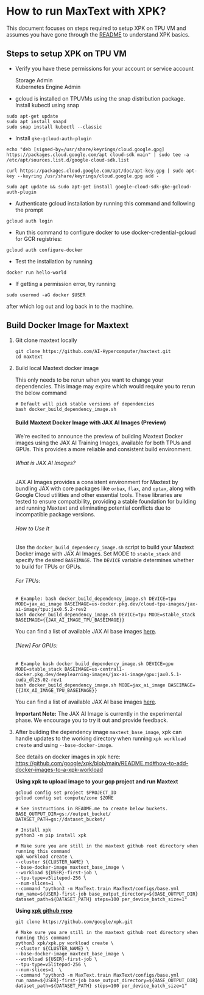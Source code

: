<!--
 Copyright 2023 Google LLC

 Licensed under the Apache License, Version 2.0 (the "License");
 you may not use this file except in compliance with the License.
 You may obtain a copy of the License at

      https://www.apache.org/licenses/LICENSE-2.0

 Unless required by applicable law or agreed to in writing, software
 distributed under the License is distributed on an "AS IS" BASIS,
 WITHOUT WARRANTIES OR CONDITIONS OF ANY KIND, either express or implied.
 See the License for the specific language governing permissions and
 limitations under the License.
-->


# How to run MaxText with XPK?

This document focuses on steps required to setup XPK on TPU VM and assumes you have gone through the [README](https://github.com/google/xpk/blob/main/README.md) to understand XPK basics.

## Steps to setup XPK on TPU VM

* Verify you have these permissions for your account or service account

    Storage Admin \
    Kubernetes Engine Admin

* gcloud is installed on TPUVMs using the snap distribution package. Install kubectl using snap
```shell
sudo apt-get update
sudo apt install snapd
sudo snap install kubectl --classic
```
* Install `gke-gcloud-auth-plugin`
```shell
echo "deb [signed-by=/usr/share/keyrings/cloud.google.gpg] https://packages.cloud.google.com/apt cloud-sdk main" | sudo tee -a /etc/apt/sources.list.d/google-cloud-sdk.list

curl https://packages.cloud.google.com/apt/doc/apt-key.gpg | sudo apt-key --keyring /usr/share/keyrings/cloud.google.gpg add -

sudo apt update && sudo apt-get install google-cloud-sdk-gke-gcloud-auth-plugin
```

* Authenticate gcloud installation by running this command and following the prompt
```
gcloud auth login
```

* Run this command to configure docker to use docker-credential-gcloud for GCR registries:
```
gcloud auth configure-docker
```

* Test the installation by running
```
docker run hello-world
```

* If getting a permission error, try running
```
sudo usermod -aG docker $USER
```
after which log out and log back in to the machine.

## Build Docker Image for Maxtext

1. Git clone maxtext locally

    ```shell
    git clone https://github.com/AI-Hypercomputer/maxtext.git
    cd maxtext
    ```
2. Build local Maxtext docker image

    This only needs to be rerun when you want to change your dependencies. This image may expire which would require you to rerun the below command

    ```shell
    # Default will pick stable versions of dependencies
    bash docker_build_dependency_image.sh
    ```

    #### Build Maxtext Docker Image with JAX AI Images (Preview)
    We're excited to announce the preview of building Maxtext Docker images using the JAX AI Training Images, available for both TPUs and GPUs. This provides a more reliable and consistent build environment.

    ###### What is JAX AI Images?
    JAX AI Images provides a consistent environment for Maxtext by bundling JAX with core packages like `orbax`, `flax`, and `optax`, along with Google Cloud utilities and other essential tools. These libraries are tested to ensure compatibility, providing a stable foundation for building and running Maxtext and eliminating potential conflicts due to incompatible package versions.

    ###### How to Use It
    Use the `docker_build_dependency_image.sh` script to build your Maxtext Docker image with JAX AI Images. Set MODE to `stable_stack` and specify the desired `BASEIMAGE`. The `DEVICE` variable determines whether to build for TPUs or GPUs.

    ###### For TPUs:
    
    ```
    # Example: bash docker_build_dependency_image.sh DEVICE=tpu MODE=jax_ai_image BASEIMAGE=us-docker.pkg.dev/cloud-tpu-images/jax-ai-image/tpu:jax0.5.2-rev2
    bash docker_build_dependency_image.sh DEVICE=tpu MODE=stable_stack BASEIMAGE={{JAX_AI_IMAGE_TPU_BASEIMAGE}}
    ```

    You can find a list of available JAX AI base images [here](https://us-docker.pkg.dev/cloud-tpu-images/jax-ai-image/tpu).

    ###### [New] For GPUs:

    ```
    # Example bash docker_build_dependency_image.sh DEVICE=gpu MODE=stable_stack BASEIMAGE=us-central1-docker.pkg.dev/deeplearning-images/jax-ai-image/gpu:jax0.5.1-cuda_dl25.02-rev1
    bash docker_build_dependency_image.sh MODE=jax_ai_image BASEIMAGE={{JAX_AI_IMAGE_TPU_BASEIMAGE}}
    ```

    You can find a list of available JAX AI base images [here](https://us-central1-docker.pkg.dev/deeplearning-images/jax-ai-image/gpu).

    **Important Note:** The JAX AI Image is currently in the experimental phase. We encourage you to try it out and provide feedback.

3. After building the dependency image `maxtext_base_image`, xpk can handle updates to the working directory when running `xpk workload create` and using `--base-docker-image`.

    See details on docker images in xpk here: https://github.com/google/xpk/blob/main/README.md#how-to-add-docker-images-to-a-xpk-workload

    __Using xpk to upload image to your gcp project and run Maxtext__

      ```shell
      gcloud config set project $PROJECT_ID
      gcloud config set compute/zone $ZONE

      # See instructions in README.me to create below buckets.
      BASE_OUTPUT_DIR=gs://output_bucket/
      DATASET_PATH=gs://dataset_bucket/

      # Install xpk
      python3 -m pip install xpk

      # Make sure you are still in the maxtext github root directory when running this command
      xpk workload create \
      --cluster ${CLUSTER_NAME} \
      --base-docker-image maxtext_base_image \
      --workload ${USER}-first-job \
      --tpu-type=v5litepod-256 \
      --num-slices=1  \
      --command "python3 -m MaxText.train MaxText/configs/base.yml run_name=${USER}-first-job base_output_directory=${BASE_OUTPUT_DIR} dataset_path=${DATASET_PATH} steps=100 per_device_batch_size=1"
      ```

      __Using [xpk github repo](https://github.com/google/xpk.git)__

      ```shell
      git clone https://github.com/google/xpk.git

      # Make sure you are still in the maxtext github root directory when running this command
      python3 xpk/xpk.py workload create \
      --cluster ${CLUSTER_NAME} \
      --base-docker-image maxtext_base_image \
      --workload ${USER}-first-job \
      --tpu-type=v5litepod-256 \
      --num-slices=1  \
      --command "python3 -m MaxText.train MaxText/configs/base.yml run_name=${USER}-first-job base_output_directory=${BASE_OUTPUT_DIR} dataset_path=${DATASET_PATH} steps=100 per_device_batch_size=1"
      ```
